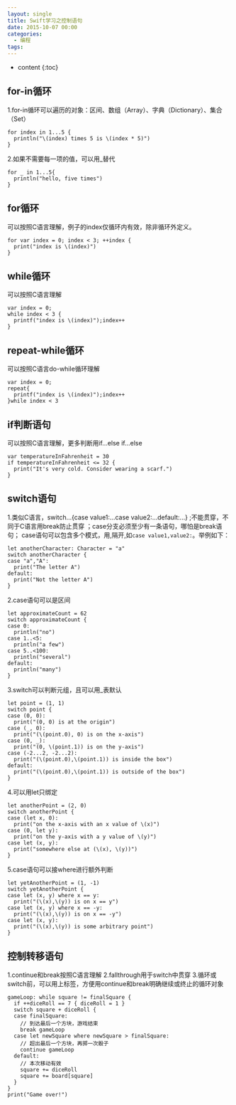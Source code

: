```yaml
---
layout: single
title: Swift学习之控制语句
date: 2015-10-07 00:00
categories:
  - 编程
tags:
---
```


* content
{:toc}

## for-in循环
1.for-in循环可以遍历的对象：区间、数组（Array）、字典（Dictionary）、集合（Set）

	for index in 1...5 {
	  println("\(index) times 5 is \(index * 5)")
	}

<!--more-->

2.如果不需要每一项的值，可以用_替代

	for _ in 1...5{
	  println("hello, five times")
	}

## for循环
可以按照C语言理解，例子的index仅循环内有效，除非循环外定义。

	for var index = 0; index < 3; ++index {
	  print("index is \(index)")
	}

## while循环
可以按照C语言理解

	var index = 0;
	while index < 3 {
	  printf("index is \(index)");index++
	}

## repeat-while循环
可以按照C语言do-while循环理解

	var index = 0;
	repeat{
	  printf("index is \(index)");index++
	}while index < 3

## if判断语句
可以按照C语言理解，更多判断用if...else if...else

	var temperatureInFahrenheit = 30
	if temperatureInFahrenheit <= 32 {
	  print("It's very cold. Consider wearing a scarf.")
	}

## switch语句
1.类似C语言，switch...{case value1:...case value2:...default:...} ;不能贯穿，不同于C语言用break防止贯穿  ；case分支必须至少有一条语句，哪怕是break语句； case语句可以包含多个模式，用,隔开,如`case value1,value2:`。举例如下：

	let anotherCharacter: Character = "a"
	switch anotherCharacter {
	case "a","A":
	  print("The letter A")
	default:
	  print("Not the letter A")
	}

2.case语句可以是区间

	let approximateCount = 62
	switch approximateCount {
	case 0:
	  println("no")
	case 1..<5:
	  println("a few")
	case 5..<100:
	  println("several")
	default:
	  println("many")
	}

3.switch可以判断元组，且可以用_表默认

	let point = (1, 1)
	switch point {
	case (0, 0):
	  print("(0, 0) is at the origin")
	case (_, 0):
	  print("(\(point.0), 0) is on the x-axis")
	case (0, _):
	  print("(0, \(point.1)) is on the y-axis")
	case (-2...2, -2...2):
	  print("(\(point.0),\(point.1)) is inside the box")
	default:
	  print("(\(point.0),\(point.1)) is outside of the box")
	}

4.可以用let只绑定

	let anotherPoint = (2, 0)
	switch anotherPoint {
	case (let x, 0):
	  print("on the x-axis with an x value of \(x)")
	case (0, let y):
	  print("on the y-axis with a y value of \(y)")
	case let (x, y):
	  print("somewhere else at (\(x), \(y))")
	}

5.case语句可以接where进行额外判断

	let yetAnotherPoint = (1, -1)
	switch yetAnotherPoint {
	case let (x, y) where x == y:
	  print("(\(x),\(y)) is on x == y")
	case let (x, y) where x == -y:
	  print("(\(x),\(y)) is on x == -y")
	case let (x, y):
	  print("(\(x),\(y)) is some arbitrary point")
	}

## 控制转移语句
1.continue和break按照C语言理解
2.fallthrough用于switch中贯穿
3.循环或switch前，可以用上标签，方便用continue和break明确继续或终止的循环对象

	gameLoop: while square != finalSquare {
	  if ++diceRoll == 7 { diceRoll = 1 }
	  switch square + diceRoll {
	  case finalSquare:
	    // 到达最后⼀个⽅块，游戏结束
	    break gameLoop
	  case let newSquare where newSquare > finalSquare:
	    // 超出最后⼀个⽅块，再掷⼀次骰⼦
	    continue gameLoop
	  default:
	    // 本次移动有效
	    square += diceRoll
	    square += board[square]
	  }
	}
	print("Game over!")